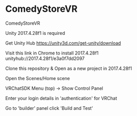 # ComedyStoreVR
ComedyStoreVR


Unity 2017.4.28f1 is required

Get Unity Hub
https://unity3d.com/get-unity/download

Visit this link in Chrome to install 2017.4.28f1
unityhub://2017.4.28f1/e3a0f7dd2097

Clone this repository & Open as a new project in 2017.4.28f1

Open the Scenes/Home scene

VRChatSDK Menu (top) -> Show Control Panel

Enter your login details in 'authentication' for VRChat

Go to 'builder' panel click 'Build and Test'